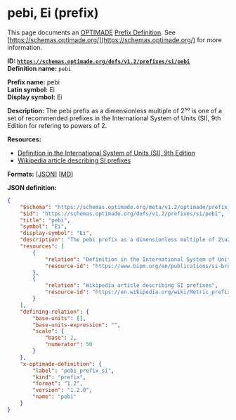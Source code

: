 # pebi, Ei (prefix)

This page documents an [OPTIMADE](https://www.optimade.org/) [Prefix Definition](https://schemas.optimade.org/#definitions). See [https://schemas.optimade.org/](https://schemas.optimade.org/) for more information.

**ID: [`https://schemas.optimade.org/defs/v1.2/prefixes/si/pebi`](https://schemas.optimade.org/defs/v1.2/prefixes/si/pebi.md)**  
**Definition name:** `pebi`

**Prefix name:** pebi  
**Latin symbol:** Ei  
**Display symbol:** Ei  
  
**Description:** The pebi prefix as a dimensionless multiple of 2⁵⁰ is one of a set of recommended prefixes in the International System of Units (SI), 9th Edition for refering to powers of 2.



**Resources:**

- [Definition in the International System of Units (SI), 9th Edition](https://www.bipm.org/en/publications/si-brochure)
- [Wikipedia article describing SI prefixes](https://en.wikipedia.org/wiki/Metric_prefix)


**Formats:** [[JSON](pebi.json)] [[MD](pebi.md)]

**JSON definition:**

``` json
{
    "$schema": "https://schemas.optimade.org/meta/v1.2/optimade/prefix_definition.md",
    "$id": "https://schemas.optimade.org/defs/v1.2/prefixes/si/pebi",
    "title": "pebi",
    "symbol": "Ei",
    "display-symbol": "Ei",
    "description": "The pebi prefix as a dimensionless multiple of 2\u2075\u2070 is one of a set of recommended prefixes in the International System of Units (SI), 9th Edition for refering to powers of 2.",
    "resources": [
        {
            "relation": "Definition in the International System of Units (SI), 9th Edition",
            "resource-id": "https://www.bipm.org/en/publications/si-brochure"
        },
        {
            "relation": "Wikipedia article describing SI prefixes",
            "resource-id": "https://en.wikipedia.org/wiki/Metric_prefix"
        }
    ],
    "defining-relation": {
        "base-units": [],
        "base-units-expression": "",
        "scale": {
            "base": 2,
            "numerator": 50
        }
    },
    "x-optimade-definition": {
        "label": "pebi_prefix_si",
        "kind": "prefix",
        "format": "1.2",
        "version": "1.2.0",
        "name": "pebi"
    }
}
```